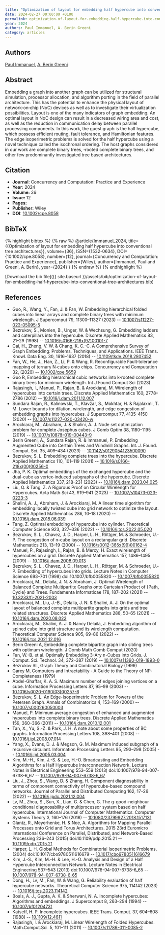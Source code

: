 ```yaml
---
title: "Optimization of layout for embedding half hypercube into conventional tree architectures"
date: 2024-02-27 00:00:00 +0100
permalink: optimization-of-layout-for-embedding-half-hypercube-into-conventional-tree-architectures
year: 2024
authors: Paul Immanuel, A. Berin Greeni
category: articles
---
```

 
## Authors
[Paul Immanuel](authors/paul-immanuel), [A. Berin Greeni](authors/a-berin-greeni)
 
## Abstract
Embedding a graph into another graph can be utilized for structural simulation, processor allocation, and algorithm porting in the field of parallel architecture. This has the potential to enhance the physical layout of network‐on‐chip (NoC) devices as well as to investigate their virtualization possibilities. Layout is one of the many indicators of graph embedding. An optimal layout in NoC design can result in a decreased wiring area and cost, as well as the reduction in communication delay between parallel processing components. In this work, the guest graph is the half hypercube, which possess efficient routing, fault tolerance, and Hamiltonian features. The edge isoperimetric problems is solved for the half hypercube using a novel technique called the isochronal ordering. The host graphs considered in our work are complete binary trees, ‐rooted complete binary trees, and other few predominantly investigated tree based architectures.
 
## Citation
- **Journal:** Concurrency and Computation: Practice and Experience
- **Year:** 2024
- **Volume:** 36
- **Issue:** 12
- **Pages:** 
- **Publisher:** Wiley
- **DOI:** [10.1002/cpe.8058](https://doi.org/10.1002/cpe.8058)
 
## BibTeX
{% highlight bibtex %}
{% raw %}
@article{Immanuel_2024,
  title={{Optimization of layout for embedding half hypercube into conventional tree architectures}},
  volume={36},
  ISSN={1532-0634},
  DOI={10.1002/cpe.8058},
  number={12},
  journal={Concurrency and Computation: Practice and Experience},
  publisher={Wiley},
  author={Immanuel, Paul and Greeni, A. Berin},
  year={2024}
}
{% endraw %}
{% endhighlight %}
 
[Download the bib file]({{ site.baseurl }}/assets/bib/optimization-of-layout-for-embedding-half-hypercube-into-conventional-tree-architectures.bib)
 
## References
- Guo, R., Wang, Y., Fan, J. & Fan, W. Embedding hierarchical folded cubes into linear arrays and complete binary trees with minimum wirelength. J Supercomput 79, 11300–11327 (2023) -- [10.1007/s11227-023-05095-5](https://doi.org/10.1007/s11227-023-05095-5)
- Bezrukov, S., Monien, B., Unger, W. & Wechsung, G. Embedding ladders and caterpillars into the hypercube. Discrete Applied Mathematics 83, 21–29 (1998) -- [10.1016/s0166-218x(97)00101-7](https://doi.org/10.1016/s0166-218x(97)00101-7)
- Cai, H., Zheng, V. W. & Chang, K. C.-C. A Comprehensive Survey of Graph Embedding: Problems, Techniques, and Applications. IEEE Trans. Knowl. Data Eng. 30, 1616–1637 (2018) -- [10.1109/tkde.2018.2807452](https://doi.org/10.1109/tkde.2018.2807452)
- Fan, W., He, J., Han, Z., Li, P. & Wang, R. Reconfigurable Fault‐tolerance mapping of ternary N‐cubes onto chips. Concurrency and Computation 32, (2020) -- [10.1002/cpe.5659](https://doi.org/10.1002/cpe.5659)
- Guo R, Embedding hierarchical cubic networks into k‐rooted complete binary trees for minimum wirelength. Int J Found Comput Sci (2023)
- Rajasingh, I., Manuel, P., Rajan, B. & Arockiaraj, M. Wirelength of hypercubes into certain trees. Discrete Applied Mathematics 160, 2778–2786 (2012) -- [10.1016/j.dam.2011.12.007](https://doi.org/10.1016/j.dam.2011.12.007)
- Sundara Rajan, R., Kalinowski, T., Klavžar, S., Mokhtar, H. & Rajalaxmi, T. M. Lower bounds for dilation, wirelength, and edge congestion of embedding graphs into hypercubes. J Supercomput 77, 4135–4150 (2020) -- [10.1007/s11227-020-03420-w](https://doi.org/10.1007/s11227-020-03420-w)
- Arockiaraj, M., Abraham, J. & Shalini, A. J. Node set optimization problem for complete Josephus cubes. J Comb Optim 38, 1180–1195 (2019) -- [10.1007/s10878-019-00443-9](https://doi.org/10.1007/s10878-019-00443-9)
- Berin Greeni, A., Sundara Rajan, R. & Immanuel, P. Embedding Augmented Cube into Certain Trees and Windmill Graphs. Int. J. Found. Comput. Sci. 35, 409–434 (2023) -- [10.1142/s0129054123500090](https://doi.org/10.1142/s0129054123500090)
- Bezrukov, S. L. Embedding complete trees into the hypercube. Discrete Applied Mathematics 110, 101–119 (2001) -- [10.1016/s0166-218x(00)00256-0](https://doi.org/10.1016/s0166-218x(00)00256-0)
- Jha, P. K. Optimal embeddings of the exchanged hypercube and the dual-cube as vertex-induced subgraphs of the hypercube. Discrete Applied Mathematics 337, 218–231 (2023) -- [10.1016/j.dam.2023.04.025](https://doi.org/10.1016/j.dam.2023.04.025)
- Liu, Q. & Tang, Z. A Rigorous Proof on Circular Wirelength for Hypercubes. Acta Math Sci 43, 919–941 (2023) -- [10.1007/s10473-023-0223-3](https://doi.org/10.1007/s10473-023-0223-3)
- Shalini, A. J., Abraham, J. & Arockiaraj, M. A linear time algorithm for embedding locally twisted cube into grid network to optimize the layout. Discrete Applied Mathematics 286, 10–18 (2020) -- [10.1016/j.dam.2018.06.039](https://doi.org/10.1016/j.dam.2018.06.039)
- Tang, Z. Optimal embedding of hypercube into cylinder. Theoretical Computer Science 923, 327–336 (2022) -- [10.1016/j.tcs.2022.05.020](https://doi.org/10.1016/j.tcs.2022.05.020)
- Bezrukov, S. L., Chavez, J. D., Harper, L. H., Röttger, M. & Schroeder, U.-P. The congestion of n-cube layout on a rectangular grid. Discrete Mathematics 213, 13–19 (2000) -- [10.1016/s0012-365x(99)00162-4](https://doi.org/10.1016/s0012-365x(99)00162-4)
- Manuel, P., Rajasingh, I., Rajan, B. & Mercy, H. Exact wirelength of hypercubes on a grid. Discrete Applied Mathematics 157, 1486–1495 (2009) -- [10.1016/j.dam.2008.09.013](https://doi.org/10.1016/j.dam.2008.09.013)
- Bezrukov, S. L., Chavez, J. D., Harper, L. H., Röttger, M. & Schroeder, U.-P. Embedding of hypercubes into grids. Lecture Notes in Computer Science 693–701 (1998) doi:10.1007/bfb0055820 -- [10.1007/bfb0055820](https://doi.org/10.1007/bfb0055820)
- Arockiaraj, M., Delaila, J. N. & Abraham, J. Optimal Wirelength of Balanced Complete Multipartite Graphs onto Cartesian Product of {Path, Cycle} and Trees. Fundamenta Informaticae 178, 187–202 (2021) -- [10.3233/fi-2021-2003](https://doi.org/10.3233/fi-2021-2003)
- Arockiaraj, M., Liu, J.-B., Delaila, J. N. & Shalini, A. J. On the optimal layout of balanced complete multipartite graphs into grids and tree related structures. Discrete Applied Mathematics 288, 50–65 (2021) -- [10.1016/j.dam.2020.08.022](https://doi.org/10.1016/j.dam.2020.08.022)
- Arockiaraj, M., Shalini, A. J. & Nancy Delaila, J. Embedding algorithm of spined cube into grid structure and its wirelength computation. Theoretical Computer Science 905, 69–86 (2022) -- [10.1016/j.tcs.2021.12.016](https://doi.org/10.1016/j.tcs.2021.12.016)
- Berin Greeni A, Embedding complete bipartite graph into sibling trees with optimum wirelength. J Comb Math Comb Comput (2020)
- Fan, W.-B. et al. Optimally Embedding 3-Ary n-Cubes into Grids. J. Comput. Sci. Technol. 34, 372–387 (2019) -- [10.1007/s11390-019-1893-0](https://doi.org/10.1007/s11390-019-1893-0)
- Bezrukov SL, Graph Theory and Combinatorial Biology (1999)
- Garey M, Computers and Intractability ‐ A Guide to the Theory of NP‐Completeness (1979)
- Abdel-Ghaffar, K. A. S. Maximum number of edges joining vertices on a cube. Information Processing Letters 87, 95–99 (2003) -- [10.1016/s0020-0190(03)00257-6](https://doi.org/10.1016/s0020-0190(03)00257-6)
- Bezrukov, S. L. An Edge-Isoperimetric Problem for Powers of the Petersen Graph. Annals of Combinatorics 4, 153–169 (2000) -- [10.1007/s000260050003](https://doi.org/10.1007/s000260050003)
- Manuel, P. Minimum average congestion of enhanced and augmented hypercubes into complete binary trees. Discrete Applied Mathematics 159, 360–366 (2011) -- [10.1016/j.dam.2010.12.001](https://doi.org/10.1016/j.dam.2010.12.001)
- Tan, X., Yu, S.-Z. & Park, J. H. A note about some properties of BC graphs. Information Processing Letters 108, 398–401 (2008) -- [10.1016/j.ipl.2008.07.014](https://doi.org/10.1016/j.ipl.2008.07.014)
- Yang, X., Evans, D. J. & Megson, G. M. Maximum induced subgraph of a recursive circulant. Information Processing Letters 95, 293–298 (2005) -- [10.1016/j.ipl.2005.03.004](https://doi.org/10.1016/j.ipl.2005.03.004)
- Kim, M.-H., Kim, J.-S. & Lee, H.-O. Broadcasting and Embedding Algorithms for a Half Hypercube Interconnection Network. Lecture Notes in Electrical Engineering 553–559 (2013) doi:10.1007/978-94-007-6738-6_67 -- [10.1007/978-94-007-6738-6_67](https://doi.org/10.1007/978-94-007-6738-6_67)
- Liu, J., Zhou, S., Wang, D. & Zhang, H. Component diagnosability in terms of component connectivity of hypercube-based compound networks. Journal of Parallel and Distributed Computing 162, 17–26 (2022) -- [10.1016/j.jpdc.2021.12.004](https://doi.org/10.1016/j.jpdc.2021.12.004)
- Lv, M., Zhou, S., Sun, X., Lian, G. & Chen, G. The g-good-neighbour conditional diagnosability of multiprocessor system based on half hypercube. International Journal of Computer Mathematics: Computer Systems Theory 3, 160–176 (2018) -- [10.1080/23799927.2018.1517131](https://doi.org/10.1080/23799927.2018.1517131)
- Glantz, R., Meyerhenke, H. & Noe, A. Algorithms for Mapping Parallel Processes onto Grid and Torus Architectures. 2015 23rd Euromicro International Conference on Parallel, Distributed, and Network-Based Processing 236–243 (2015) doi:10.1109/pdp.2015.21 -- [10.1109/pdp.2015.21](https://doi.org/10.1109/pdp.2015.21)
- Harper, L. H. Global Methods for Combinatorial Isoperimetric Problems. (2004) doi:10.1017/cbo9780511616679 -- [10.1017/cbo9780511616679](https://doi.org/10.1017/cbo9780511616679)
- Kim, J.-S., Kim, M.-H. & Lee, H.-O. Analysis and Design of a Half Hypercube Interconnection Network. Lecture Notes in Electrical Engineering 537–543 (2013) doi:10.1007/978-94-007-6738-6_65 -- [10.1007/978-94-007-6738-6_65](https://doi.org/10.1007/978-94-007-6738-6_65)
- Dong, H., Lv, M., Fan, W. & Wang, G. Reliability evaluation of half hypercube networks. Theoretical Computer Science 975, 114142 (2023) -- [10.1016/j.tcs.2023.114142](https://doi.org/10.1016/j.tcs.2023.114142)
- Boals, A. J., Gupta, A. K. & Sherwani, N. A. Incomplete hypercubes: Algorithms and embeddings. J Supercomput 8, 263–294 (1994) -- [10.1007/bf01204731](https://doi.org/10.1007/bf01204731)
- Katseff, H. P. Incomplete hypercubes. IEEE Trans. Comput. 37, 604–608 (1988) -- [10.1109/12.4611](https://doi.org/10.1109/12.4611)
- Rajasingh, I. & Arockiaraj, M. Linear Wirelength of Folded Hypercubes. Math.Comput.Sci. 5, 101–111 (2011) -- [10.1007/s11786-011-0085-2](https://doi.org/10.1007/s11786-011-0085-2)

